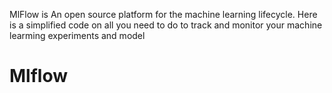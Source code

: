 MlFlow is An open source platform for the machine learning lifecycle. Here is a simplified code on all you need to do to track and monitor your machine learming experiments and model

# Mlflow
